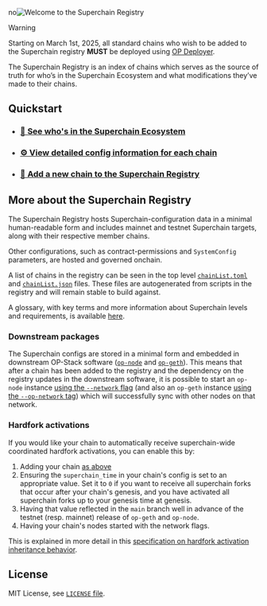 


no<img src=".github/readme-banner.png" alt="Welcome to the Superchain Registry"><br/>

> [!WARNING]
> Starting on March 1st, 2025, all standard chains who wish to be added to the Superchain registry **MUST** be deployed using [OP Deployer](https://docs.optimism.io/builders/chain-operators/tools/op-deployer).

The Superchain Registry is an index of chains which serves as the source of truth for who’s in the Superchain Ecosystem and what modifications they’ve made to their chains.

## Quickstart

- ### [👀 See who's in the Superchain Ecosystem](CHAINS.md)
- ### [⚙️ View detailed config information for each chain](superchain/configs)
- ### [📝 Add a new chain to the Superchain Registry](docs/ops.md#adding-a-chain)

## More about the Superchain Registry

The Superchain Registry hosts Superchain-configuration data in a minimal human-readable form and includes mainnet and testnet Superchain targets, along with their respective member chains.

Other configurations, such as contract-permissions and `SystemConfig` parameters, are hosted and governed onchain.

A list of chains in the registry can be seen in the top level [`chainList.toml`](./chainList.toml) and [`chainList.json`](./chainList.json) files.
These files are autogenerated from scripts in the registry and will remain stable to build against.

A glossary, with key terms and more information about Superchain levels and requirements, is available [here](docs/glossary.md).

### Downstream packages

The Superchain configs are stored in a minimal form and embedded in downstream OP-Stack software ([`op-node`](https://github.com/ethereum-optimism/optimism) and [`op-geth`](https://github.com/ethereum-optimism/op-geth)). This means that after a chain has been added to the registry and the dependency on the registry updates in the downstream software, it is possible to start an `op-node` instance [using the `--network` flag](https://docs.optimism.io/builders/node-operators/configuration/consensus-config#network) (and also an `op-geth` instance [using the `--op-network` tag](https://docs.optimism.io/builders/node-operators/configuration/execution-config#op-network-betaop-network)) which will successfully sync with other nodes on that network.

### Hardfork activations
If you would like your chain to automatically receive superchain-wide coordinated hardfork activations, you can enable this by:
1. Adding your chain [as above](/docs/ops.md#adding-a-chain)
2. Ensuring the `superchain_time` in your chain's config is set to an appropriate value.
Set it to `0` if you want to receive all superchain forks that occur after your chain's genesis, and you have activated all superchain forks up to your genesis time at genesis.
3. Having that value reflected in the `main` branch well in advance of the testnet (resp. mainnet) release of `op-geth` and `op-node`.
4. Having your chain's nodes started with the network flags.

This is explained in more detail in this [specification on hardfork activation inheritance behavior](./docs/hardfork-activation-inheritance.md).

## License

MIT License, see [`LICENSE` file](./LICENSE).
